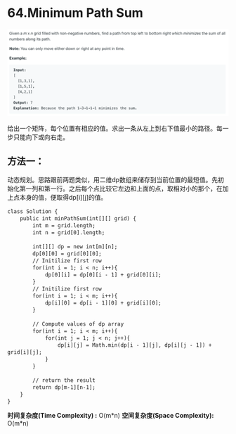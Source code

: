# 64.Minimum Path Sum

![](.gitbook/assets/image%20%2847%29.png)

给出一个矩阵，每个位置有相应的值。求出一条从左上到右下值最小的路径。每一步只能向下或向右走。

## 方法一：

动态规划。思路跟前两题类似，用二维dp数组来储存到当前位置的最短值。先初始化第一列和第一行。之后每个点比较它左边和上面的点，取相对小的那个，在加上点本身的值，便取得dp\[i\]\[j\]的值。

```text
class Solution {
    public int minPathSum(int[][] grid) {
        int m = grid.length;
        int n = grid[0].length;
        
        int[][] dp = new int[m][n];
        dp[0][0] = grid[0][0];
        // Initilize first row
        for(int i = 1; i < n; i++){
            dp[0][i] = dp[0][i - 1] + grid[0][i];
        }
        // Initilize first row
        for(int i = 1; i < m; i++){
            dp[i][0] = dp[i - 1][0] + grid[i][0];
        }
        
        // Compute values of dp array
        for(int i = 1; i < m; i++){
            for(int j = 1; j < n; j++){
                dp[i][j] = Math.min(dp[i - 1][j], dp[i][j - 1]) + grid[i][j];
            }
        }
        
        // return the result
        return dp[m-1][n-1];
    }
}
```

**时间复杂度\(Time Complexity\) :** O\(m\*n\)          **空间复杂度\(Space Complexity\):** O\(m\*n\)

